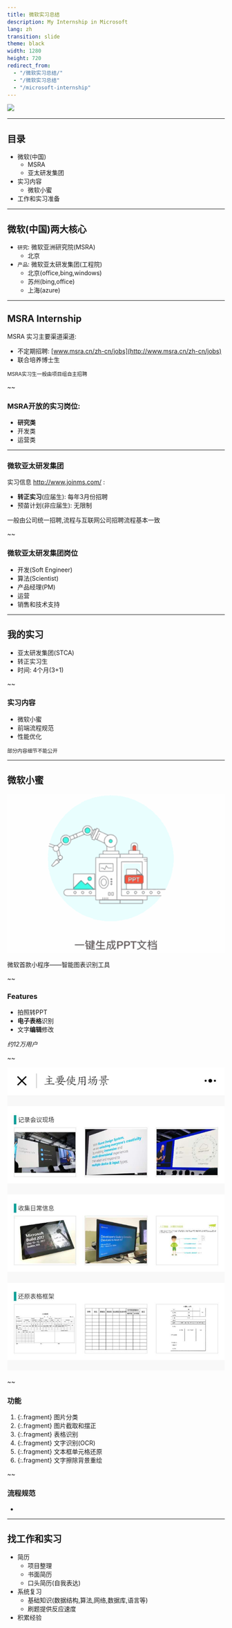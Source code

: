 ```yaml
---
title: 微软实习总结
description: My Internship in Microsoft
lang: zh
transition: slide
theme: black
width: 1280
height: 720
redirect_from:
  - "/微软实习总结/"
  - "/微软实习总结"  
  - "/microsoft-internship"
---
```


![](https://www.cloudsec.com/wp-content/uploads/2016/06/Microsoft_cn.jpg)

-----
## 目录

* 微软(中国)
  * MSRA
  * 亚太研发集团
* 实习内容
  * 微软小蜜
* 工作和实习准备

--------
## 微软(中国)两大核心

* `研究`: 微软亚洲研究院(MSRA)
  * 北京
* `产品`: 微软亚太研发集团(工程院)
  * 北京(office,bing,windows)
  * 苏州(bing,office)
  * 上海(azure)


---
## MSRA Internship

MSRA 实习主要渠道渠道:
* 不定期招聘: [www.msra.cn/zh-cn/jobs](http://www.msra.cn/zh-cn/jobs)
* 联合培养博士生

<small>MSRA实习生一般由项目组自主招聘</small>

~~
### MSRA开放的实习岗位:

* **研究类**
* 开发类
* 运营类


---
### 微软亚太研发集团

实习信息 <http://www.joinms.com/> :

* **转正实习**(应届生): 每年3月份招聘
* 预苗计划(非应届生): 无限制
 
一般由公司统一招聘,流程与互联网公司招聘流程基本一致


~~
### 微软亚太研发集团岗位

* 开发(Soft Engineer)
* 算法(Scientist)
* 产品经理(PM)
* 运营
* 销售和技术支持

----
## 我的实习

* 亚太研发集团(STCA)
* 转正实习生
* 时间: 4个月(3+1)

~~
### 实习内容

* 微软小蜜
* 前端流程规范
* 性能优化

<small>部分内容细节不能公开</small>

-----
## 微软小蜜

![](/assets/img/microsoft-internship/xiaomi.gif)

微软首款小程序——智能图表识别工具

~~
### Features

* 拍照转PPT
* **电子表格**识别
* 文字**编辑**修改

*约12万用户*

~~

![](/assets/img/microsoft-internship/xiaomi-example.jpg)

~~
### 功能

1. {:.fragment} 图片分类 
2. {:.fragment} 图片截取和摆正
3. {:.fragment} 表格识别
4. {:.fragment} 文字识别(OCR)
5. {:.fragment} 文本框单元格还原
6. {:.fragment} 文字擦除背景重绘

~~
### 流程规范

* 

----
## 找工作和实习

* 简历
  * 项目整理
  * 书面简历
  * 口头简历(自我表达)
* 系统复习
  * 基础知识(数据结构,算法,网络,数据库,语言等)
  * 刷题提供反应速度
* 积累经验
